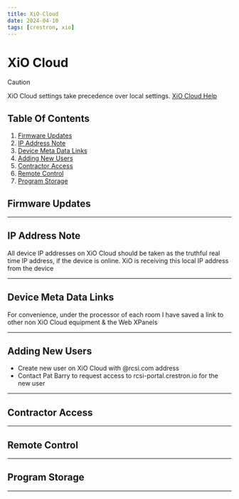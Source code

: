 ```yaml
---
title: XiO-Cloud
date: 2024-04-10
tags: [crestron, xio]
---
```

# XiO Cloud

> [!CAUTION]
> XiO Cloud settings take precedence over local settings. [XiO Cloud Help](Crestron-OLH-Links.md#XiO%20Cloud)

## Table Of Contents
1. [Firmware Updates](#Firmware%20Updates)
1. [IP Address Note](#IP%20Address%20Note)
1. [Device Meta Data Links](#Device%20Meta%20Data%20Links)
1. [Adding New Users](#Adding%20New%20Users)
1. [Contractor Access](#Contractor%20Access)
2. [Remote Control](#Remote%20Control)
3. [Program Storage](#Program%20Storage)

## Firmware Updates

---

## IP Address Note

All device IP addresses on XiO Cloud should be taken as the truthful real time IP address, if the device is online. XiO is receiving this local IP address from the device

---

## Device Meta Data Links
 
For convenience, under the processor of each room I have saved a link to other non XiO Cloud equipment & the Web XPanels

---

## Adding New Users

- Create new user on XiO Cloud with @rcsi.com address
- Contact Pat Barry to request access to rcsi-portal.crestron.io for the new user

---

## Contractor Access

---

## Remote Control

---

## Program Storage

---
